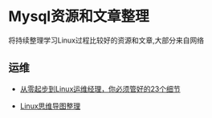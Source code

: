 # Mysql资源和文章整理
将持续整理学习Linux过程比较好的资源和文章,大部分来自网络

## 运维
* [从零起步到Linux运维经理，你必须管好的23个细节](https://mp.weixin.qq.com/s/fkrlB5E_h4nLDsXoOAm9ng)

* [Linux思维导图整理](https://www.jianshu.com/p/59f759207862)

